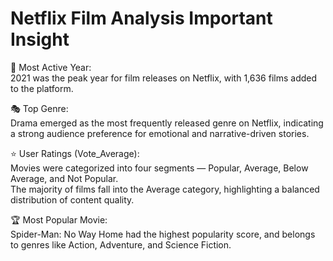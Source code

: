 # Netflix Film Analysis Important Insight
📅 Most Active Year:<br>
2021 was the peak year for film releases on Netflix, with 1,636 films added to the platform.<br>

🎭 Top Genre:<br>
Drama emerged as the most frequently released genre on Netflix, indicating a strong audience preference for emotional and narrative-driven stories.<br>

⭐ User Ratings (Vote_Average):<br>
Movies were categorized into four segments — Popular, Average, Below Average, and Not Popular.<br>
The majority of films fall into the Average category, highlighting a balanced distribution of content quality.<br>

🏆 Most Popular Movie:<br>
Spider-Man: No Way Home had the highest popularity score, and belongs to genres like Action, Adventure, and Science Fiction.<br>
